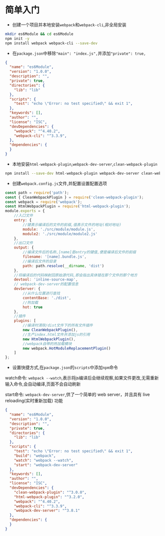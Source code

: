 # 简单入门

- 创建一个项目并本地安装`webpack`和`webpack-cli`,非全局安装

```bash
mkdir es6Module && cd es6Module
npm init -y
npm install webpack webpack-cli --save-dev
```

- 在`package.json`中移除`"main": "index.js",`并添加`"private": true,`

```json
{
  "name": "es6Module",
  "version": "1.0.0",
  "description": "",
  "private": true,
  "directories": {
    "lib": "lib"
  },
  "scripts": {
    "test": "echo \"Error: no test specified\" && exit 1",
  },
  "keywords": [],
  "author": "",
  "license": "ISC",
  "devDependencies": {
    "webpack": "^4.40.2",
    "webpack-cli": "^3.3.9",
  },
  "dependencies": {
  }
}
```

- 本地安装`html-webpack-plugin`,`webpack-dev-server`,`clean-webpack-plugin`

```bash
npm install --save-dev html-webpack-plugin webpack-dev-server clean-webpack-plugin
```

- 创建`webpack.config.js`文件,并配置设置配置选项

```javascript
const path = require('path');
const { CleanWebpackPlugin } = require('clean-webpack-plugin');
const webpack = require('webpack');
const HtmlWebpackPlugin = require('html-webpack-plugin');
module.exports = {
    //入口文件
    entry: {
        //键表示编译后的文件的前缀,值表示文件的地址(相对地址)
        module: './src/module/module.js',
        module2: './src/module/module2.js'
    },
    //出口文件
    output: {
        //编译文件后的名称,[name]是entry的键值,便是编译后文件的前缀
        filename: '[name].bundle.js',
        //编译后文件的目录
        path: path.resolve(__dirname, 'dist')
    },
    //将编译后的代码映射回原始源代码,即会指出具体错在那个文件的那个地方
    devtool: 'inline-source-map',
    // webpack-dev-server的配置信息
    devServer: {
        //从什么位置进行查找
        contentBase: './dist',
        //热加载
        hot: true
    },
    //插件
    plugins: [
        //编译时清除/dist文件下的所有文件插件
        new CleanWebpackPlugin(),
        //生产index.html文件并添加js的引用
        new HtmlWebpackPlugin(),
        //webpack自带的热加载模块
        new webpack.HotModuleReplacementPlugin()
    ]
};
```

- 设置快捷方式,在`package.json`的`scripts`中添加`npm`命令

watch命令: `webpack --watch`,表示将js编译后会继续观察,如果文件更改,无需重新输入命令,会自动编译,页面不会自动刷新

start命令: `webpack-dev-server`,供了一个简单的 web server，并且具有 live reloading(实时重新加载) 功能

```json
{
  "name": "es6Module",
  "version": "1.0.0",
  "description": "",
  "private": true,
  "directories": {
    "lib": "lib"
  },
  "scripts": {
    "test": "echo \"Error: no test specified\" && exit 1",
    "build": "webpack",
    "watch": "webpack --watch",
    "start": "webpack-dev-server"
  },
  "keywords": [],
  "author": "",
  "license": "ISC",
  "devDependencies": {
    "clean-webpack-plugin": "^3.0.0",
    "html-webpack-plugin": "^3.2.0",
    "webpack": "^4.40.2",
    "webpack-cli": "^3.3.9",
    "webpack-dev-server": "^3.8.1"
  },
  "dependencies": {
  }
}
```
